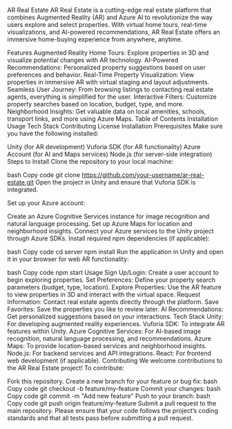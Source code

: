 AR Real Estate
AR Real Estate is a cutting-edge real estate platform that combines Augmented Reality (AR) and Azure AI to revolutionize the way users explore and select properties. With virtual home tours, real-time visualizations, and AI-powered recommendations, AR Real Estate offers an immersive home-buying experience from anywhere, anytime.

Features
Augmented Reality Home Tours: Explore properties in 3D and visualize potential changes with AR technology.
AI-Powered Recommendations: Personalized property suggestions based on user preferences and behavior.
Real-Time Property Visualization: View properties in immersive AR with virtual staging and layout adjustments.
Seamless User Journey: From browsing listings to contacting real estate agents, everything is simplified for the user.
Interactive Filters: Customize property searches based on location, budget, type, and more.
Neighborhood Insights: Get valuable data on local amenities, schools, transport links, and more using Azure Maps.
Table of Contents
Installation
Usage
Tech Stack
Contributing
License
Installation
Prerequisites
Make sure you have the following installed:

Unity (for AR development)
Vuforia SDK (for AR functionality)
Azure Account (for AI and Maps services)
Node.js (for server-side integration)
Steps to Install
Clone the repository to your local machine:

bash
Copy code
git clone https://github.com/your-username/ar-real-estate.git
Open the project in Unity and ensure that Vuforia SDK is integrated.

Set up your Azure account:

Create an Azure Cognitive Services instance for image recognition and natural language processing.
Set up Azure Maps for location and neighborhood insights.
Connect your Azure services to the Unity project through Azure SDKs.
Install required npm dependencies (if applicable):

bash
Copy code
cd server
npm install
Run the application in Unity and open it in your browser for web AR functionality:

bash
Copy code
npm start
Usage
Sign Up/Login: Create a user account to begin exploring properties.
Set Preferences: Define your property search parameters (budget, type, location).
Explore Properties: Use the AR feature to view properties in 3D and interact with the virtual space.
Request Information: Contact real estate agents directly through the platform.
Save Favorites: Save the properties you like to review later.
AI Recommendations: Get personalized suggestions based on your interactions.
Tech Stack
Unity: For developing augmented reality experiences.
Vuforia SDK: To integrate AR features within Unity.
Azure Cognitive Services: For AI-based image recognition, natural language processing, and recommendations.
Azure Maps: To provide location-based services and neighborhood insights.
Node.js: For backend services and API integrations.
React: For frontend web development (if applicable).
Contributing
We welcome contributions to the AR Real Estate project! To contribute:

Fork this repository.
Create a new branch for your feature or bug fix:
bash
Copy code
git checkout -b feature/my-feature
Commit your changes:
bash
Copy code
git commit -m "Add new feature"
Push to your branch:
bash
Copy code
git push origin feature/my-feature
Submit a pull request to the main repository.
Please ensure that your code follows the project’s coding standards and that all tests pass before submitting a pull request.
